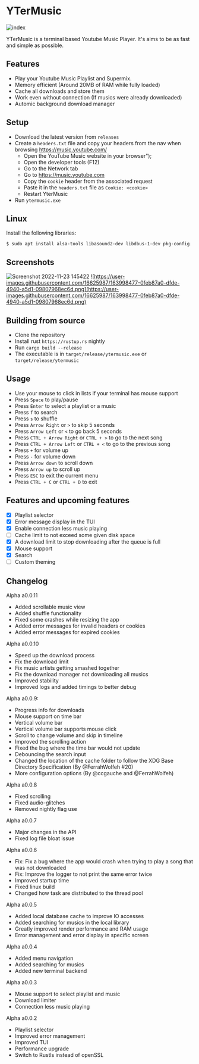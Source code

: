 # YTerMusic

![index](https://user-images.githubusercontent.com/16625987/202790566-9b114019-63f9-4c4b-965d-820fd0d80a17.png)

YTerMusic is a terminal based Youtube Music Player.
It's aims to be as fast and simple as possible.

## Features

- Play your Youtube Music Playlist and Supermix.
- Memory efficient (Around 20MB of RAM while fully loaded)
- Cache all downloads and store them
- Work even without connection (If musics were already downloaded)
- Automic background download manager

## Setup

- Download the latest version from `releases`
- Create a `headers.txt` file and copy your headers from the nav when browsing https://music.youtube.com/
  - Open the YouTube Music website in your browser");
  - Open the developer tools (F12)
  - Go to the Network tab
  - Go to https://music.youtube.com
  - Copy the `cookie` header from the associated request
  - Paste it in the `headers.txt` file as `Cookie: <cookie>`
  - Restart YterMusic
- Run `ytermusic.exe`

## Linux

Install the following libraries:
```
$ sudo apt install alsa-tools libasound2-dev libdbus-1-dev pkg-config
```

## Screenshots

![Screenshot 2022-11-23 145422](https://user-images.githubusercontent.com/16625987/203564779-d3ae13f9-b262-41c0-8deb-0a486124cdca.png)
![https://user-images.githubusercontent.com/16625987/163998477-0feb87a0-dfde-4940-a5d1-09807968ec6d.png](https://user-images.githubusercontent.com/16625987/163998477-0feb87a0-dfde-4940-a5d1-09807968ec6d.png)

## Building from source

- Clone the repository
- Install rust `https://rustup.rs` nightly
- Run `cargo build --release`
- The executable is in `target/release/ytermusic.exe` or `target/release/ytermusic`

## Usage

- Use your mouse to click in lists if your terminal has mouse support
- Press `Space` to play/pause
- Press `Enter` to select a playlist or a music
- Press `f` to search
- Press `s` to shuffle
- Press `Arrow Right` or `>` to skip 5 seconds
- Press `Arrow Left` or `<` to go back 5 seconds
- Press `CTRL + Arrow Right` or `CTRL + >` to go to the next song
- Press `CTRL + Arrow Left` or `CTRL + <` to go to the previous song
- Press `+` for volume up
- Press `-` for volume down
- Press `Arrow down` to scroll down
- Press `Arrow up` to scroll up
- Press `ESC` to exit the current menu
- Press `CTRL + C` or `CTRL + D` to exit

## Features and upcoming features

- [x] Playlist selector
- [x] Error message display in the TUI
- [x] Enable connection less music playing
- [ ] Cache limit to not exceed some given disk space
- [x] A download limit to stop downloading after the queue is full
- [x] Mouse support
- [x] Search
- [ ] Custom theming

## Changelog

Alpha a0.0.11

- Added scrollable music view
- Added shuffle functionality
- Fixed some crashes while resizing the app
- Added error messages for invalid headers or cookies
- Added error messages for expired cookies

Alpha a0.0.10

- Speed up the download process
- Fix the download limit
- Fix music artists getting smashed together
- Fix the download manager not downloading all musics
- Improved stability
- Improved logs and added timings to better debug

Alpha a0.0.9:

- Progress info for downloads
- Mouse support on time bar
- Vertical volume bar
- Vertical volume bar supports mouse click
- Scroll to change volume and skip in timeline
- Improved the scrolling action
- Fixed the bug where the time bar would not update
- Debouncing the search input
- Changed the location of the cache folder to follow the XDG Base Directory Specification (By @FerrahWolfeh #20)
- More configuration options (By @ccgauche and @FerrahWolfeh)

Alpha a0.0.8

- Fixed scrolling
- Fixed audio-glitches
- Removed nightly flag use

Alpha a0.0.7

- Major changes in the API
- Fixed log file bloat issue

Alpha a0.0.6

- Fix: Fix a bug where the app would crash when trying to play a song that was not downloaded
- Fix: Improve the logger to not print the same error twice
- Improved startup time
- Fixed linux build
- Changed how task are distributed to the thread pool

Alpha a0.0.5

- Added local database cache to improve IO accesses
- Added searching for musics in the local library
- Greatly improved render performance and RAM usage
- Error management and error display in specific screen

Alpha a0.0.4

- Added menu navigation
- Added searching for musics
- Added new terminal backend

Alpha a0.0.3

- Mouse support to select playlist and music
- Download limiter
- Connection less music playing

Alpha a0.0.2

- Playlist selector
- Improved error management
- Improved TUI
- Performance upgrade
- Switch to Rustls instead of openSSL

